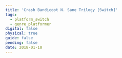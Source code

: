 ```yaml
---
title: 'Crash Bandicoot N. Sane Trilogy [Switch]'
tags:
  - platform_switch
  - genre_platformer
digital: false
physical: true
guide: false
pending: false
date: 2018-01-10
---
```

